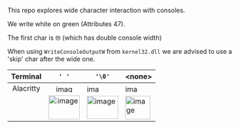 This repo explores wide character interaction with consoles.

We write white on green (Attributes 47).

The first char is `你` (which has double console width)

When using `WriteConsoleOutputW` from `kernel32.dll` we are advised to use a 'skip' char after the wide one.


|     Terminal     |    `' '`   | `'\0'`  | &lt;none&gt; |
|:----------------:|:----------:|-------------|-----|
| Alacritty        |    <img width="40" height="17" alt="image" src="https://github.com/user-attachments/assets/e6ce7b21-97f6-4b9b-b77c-05f6864f6046" />        |    <img width="32" height="17" alt="image" src="https://github.com/user-attachments/assets/29ae3729-fa0e-4729-b255-4174f30d9661" />         |  <img width="32" height="17" alt="image" src="https://github.com/user-attachments/assets/1405ddd0-4e2c-46fd-8645-dd5a3eb84f16" />
 | | <img width="70" height="54" alt="image" src="https://github.com/user-attachments/assets/75836c98-d947-4919-9249-816ad7ed2db7" /> | <img width="70" height="52" alt="image" src="https://github.com/user-attachments/assets/f7ebec79-84eb-4195-adb3-1561fc0f672d" /> | <img width="56" height="53" alt="image" src="https://github.com/user-attachments/assets/f8189101-68ff-4c82-b936-814b5a51141a" />
 



